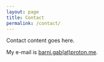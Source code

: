 ```yaml
---
layout: page
title: Contact
permalink: /contact/
---
```


Contact content goes here.

My e-mail is [barni.gab(at)proton.me](mailto:barn.gab(at)proton.me).